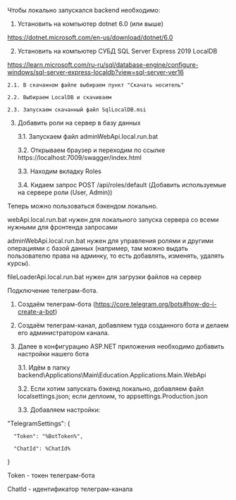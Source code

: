 Чтобы локально запускался backend необходимо:
1. Установить на компьютер dotnet 6.0 (или выше)

https://dotnet.microsoft.com/en-us/download/dotnet/6.0

2. Установить на компьютер СУБД SQL Server Express 2019 LocalDB

https://learn.microsoft.com/ru-ru/sql/database-engine/configure-windows/sql-server-express-localdb?view=sql-server-ver16

	2.1. В скачанном файле выбираем пункт "Скачать носитель"

	2.2. Выбираем LocalDB и скачиваем

	2.3. Запускаем скачанный файл SqlLocalDB.msi

3. Добавить роли на сервер в базу данных
	
	3.1. Запускаем файл adminWebApi.local.run.bat

	3.2. Открываем браузер и переходим по ссылке https://localhost:7009/swagger/index.html

	3.3. Находим вкладку Roles

	3.4. Кидаем запрос POST /api/roles/default (Добавить используемые на сервере роли (User, Admin))

Теперь можно пользоваться бэкендом локально.

webApi.local.run.bat нужен для локального запуска сервера со всеми нужными для фронтенда запросами

adminWebApi.local.run.bat нужен для управления ролями и другими операциями с базой данных (например, там можно выдать пользователю права на админку, то есть добавлять, изменять, удалять курсы).

fileLoaderApi.local.run.bat нужен для загрузки файлов на сервер


Подключение телеграм-бота.

1. Создаём телеграм-бота (https://core.telegram.org/bots#how-do-i-create-a-bot)

2. Создаём телеграм-канал, добавляем туда созданного бота и делаем его администратором канала.

3. Далее в конфигурацию ASP.NET приложения необходимо добавить настройки нашего бота

	3.1. Идём в папку backend\Applications\Main\Education.Applications.Main.WebApi

	3.2. Если хотим запускать бэкенд локально, добавляем файл localsettings.json; если деплоим, то appsettings.Production.json

	3.3. Добавляем настройки:


"TelegramSettings": {

      "Token": "%BotToken%",

      "ChatId": %ChatId%

}

Token - токен телеграм-бота

ChatId - идентификатор телеграм-канала
